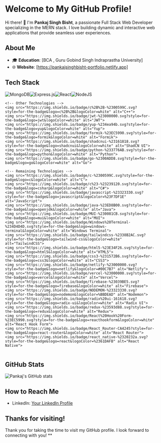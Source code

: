 # Welcome to My GitHub Profile!

Hi there! 👋 I'm **Pankaj Singh Bisht**, a passionate Full Stack Web Developer specializing in the MERN stack. I love building dynamic and interactive web applications that provide seamless user experiences.

## About Me

- 🎓 **Education**: [BCA , Guru Gobind Singh Indraprastha University] 
- 🌐 **Website**: [https://pankajsinghbisht-portfolio.netlify.app]

## Tech Stack
<div style="display: flex; flex-wrap: wrap;">
    <!-- MERN Stack -->
    <img src="https://img.shields.io/badge/mongodb-%234ea94b.svg?style=for-the-badge&logo=mongodb&logoColor=white" alt="MongoDB">
    <img src="https://img.shields.io/badge/express.js-%23404d59.svg?style=for-the-badge&logo=express&logoColor=%2361DAFB" alt="Express.js">
    <img src="https://img.shields.io/badge/react-%2320232a.svg?style=for-the-badge&logo=react&logoColor=%2361DAFB" alt="React">
    <img src="https://img.shields.io/badge/node.js-6DA55F?style=for-the-badge&logo=node.js&logoColor=white" alt="NodeJS">

    <!-- Other Technologies -->
    <img src="https://img.shields.io/badge/c%2B%2B-%2300599C.svg?style=for-the-badge&logo=c%2B%2B&logoColor=white" alt="C++">
    <img src="https://img.shields.io/badge/jwt-%23000000.svg?style=for-the-badge&logo=jwt&logoColor=white" alt="JWT">
    <img src="https://img.shields.io/badge/yup-%234ea94b.svg?style=for-the-badge&logo=yup&logoColor=white" alt="Yup">
    <img src="https://img.shields.io/badge/formik-%23EC5990.svg?style=for-the-badge&logo=formik&logoColor=white" alt="Formik">
    <img src="https://img.shields.io/badge/shadcnui-%23161818.svg?style=for-the-badge&logo=shadcnui&logoColor=white" alt="ShadCN UI">
    <img src="https://img.shields.io/badge/python-%233776AB.svg?style=for-the-badge&logo=python&logoColor=white" alt="Python">
    <img src="https://img.shields.io/badge/go-%2300ADD8.svg?style=for-the-badge&logo=go&logoColor=white" alt="Go">

    <!-- Remaining Technologies -->
    <img src="https://img.shields.io/badge/c-%2300599C.svg?style=for-the-badge&logo=c&logoColor=white" alt="C">
    <img src="https://img.shields.io/badge/c%23-%23239120.svg?style=for-the-badge&logo=csharp&logoColor=white" alt="C#">
    <img src="https://img.shields.io/badge/javascript-%23323330.svg?style=for-the-badge&logo=javascript&logoColor=%23F7DF1E" alt="JavaScript">
    <img src="https://img.shields.io/badge/java-%23ED8B00.svg?style=for-the-badge&logo=openjdk&logoColor=white" alt="Java">
    <img src="https://img.shields.io/badge/MUI-%230081CB.svg?style=for-the-badge&logo=mui&logoColor=white" alt="MUI">
    <img src="https://img.shields.io/badge/Windows%20Terminal-%234D4D4D.svg?style=for-the-badge&logo=windows-terminal&logoColor=white" alt="Windows Terminal">
    <img src="https://img.shields.io/badge/tailwindcss-%2338B2AC.svg?style=for-the-badge&logo=tailwind-css&logoColor=white" alt="TailwindCSS">
    <img src="https://img.shields.io/badge/html5-%23E34F26.svg?style=for-the-badge&logo=html5&logoColor=white" alt="HTML5">
    <img src="https://img.shields.io/badge/css3-%231572B6.svg?style=for-the-badge&logo=css3&logoColor=white" alt="CSS3">
    <img src="https://img.shields.io/badge/netlify-%23000000.svg?style=for-the-badge&logo=netlify&logoColor=#00C7B7" alt="Netlify">
    <img src="https://img.shields.io/badge/vercel-%23000000.svg?style=for-the-badge&logo=vercel&logoColor=white" alt="Vercel">
    <img src="https://img.shields.io/badge/firebase-%23039BE5.svg?style=for-the-badge&logo=firebase&logoColor=white" alt="Firebase">
    <img src="https://img.shields.io/badge/NODEMON-%23323330.svg?style=for-the-badge&logo=nodemon&logoColor=%BBDEAD" alt="Nodemon">
    <img src="https://img.shields.io/badge/radix%20ui-161618.svg?style=for-the-badge&logo=radix-ui&logoColor=white" alt="Radix UI">
    <img src="https://img.shields.io/badge/redux-%23593d88.svg?style=for-the-badge&logo=redux&logoColor=white" alt="Redux">
    <img src="https://img.shields.io/badge/React%20Hook%20Form-%23EC5990.svg?style=for-the-badge&logo=reacthookform&logoColor=white" alt="React Hook Form">
    <img src="https://img.shields.io/badge/React_Router-CA4245?style=for-the-badge&logo=react-router&logoColor=white" alt="React Router">
    <img src="https://img.shields.io/badge/react_native-%2320232a.svg?style=for-the-badge&logo=react&logoColor=%2361DAFB" alt="React Native">
</div>


## GitHub Stats

![Pankaj's GitHub stats](https://github-readme-stats.vercel.app/api?username=your-username&show_icons=true&theme=radical)

## How to Reach Me

- LinkedIn: [Your LinkedIn Profile](https://www.linkedin.com/in/pankaj-singh-bisht1800/)

## Thanks for visiting!

Thank you for taking the time to visit my GitHub profile. I look forward to connecting with you!
**

